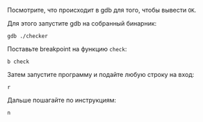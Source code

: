 Посмотрите, что происходит в gdb для того, чтобы вывести `OK`.

Для этого запустите gdb на собранный бинарник:
```
gdb ./checker
```

Поставьте breakpoint на функцию `check`:
```
b check
```

Затем запустите программу и подайте любую строку на вход:
```
r
```

Дальше пошагайте по инструкциям:
```
n
```
